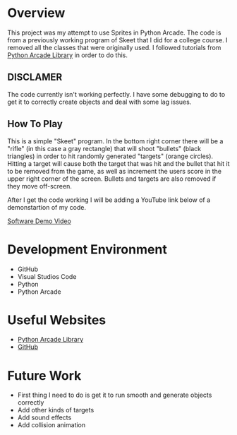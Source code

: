 # Overview

This project was my attempt to use Sprites in Python Arcade.
The code is from a previously working program of Skeet that
I did for a college course. I removed all the classes that
were originally used. I followed tutorials from [Python Arcade Library](https://arcade.academy/index.html)
in order to do this.

## DISCLAMER
The code currently isn't working perfectly. I have some
debugging to do to get it to correctly create objects
and deal with some lag issues.


## How To Play
This is a simple "Skeet" program. In the bottom right corner
there will be a "rifle" (in this case a gray rectangle)
that will shoot "bullets" (black triangles) in order to
hit randomly generated "targets" (orange circles).
Hitting a target will cause both the target that was hit and
the bullet that hit it to be removed from the game, as well as
increment the users score in the upper right corner of the
screen. Bullets and targets are also removed if they move
off-screen.

After I get the code working I will be adding a YouTube
link below of a demonstartion of my code.

[Software Demo Video](http://youtube.link.goes.here)

# Development Environment

* GitHub
* Visual Studios Code
* Python
* Python Arcade

# Useful Websites

* [Python Arcade Library](https://arcade.academy/index.html)
* [GitHub](https://github.com/)

# Future Work

* First thing I need to do is get it to run smooth and generate objects correctly
* Add other kinds of targets
* Add sound effects
* Add collision animation